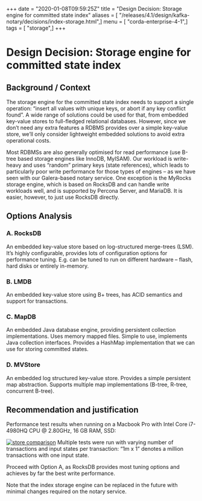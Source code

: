 +++
date = "2020-01-08T09:59:25Z"
title = "Design Decision: Storage engine for committed state index"
aliases = [ "/releases/4.1/design/kafka-notary/decisions/index-storage.html",]
menu = [ "corda-enterprise-4-1",]
tags = [ "storage",]
+++


# Design Decision: Storage engine for committed state index


## Background / Context

The storage engine for the committed state index needs to support a single operation: “insert all values with unique
                keys, or abort if any key conflict found”. A wide range of solutions could be used for that, from embedded key-value
                stores to full-fledged relational databases. However, since we don’t need any extra features a RDBMS provides over a
                simple key-value store, we’ll only consider lightweight embedded solutions to avoid extra operational costs.

Most RDBMSs are also generally optimised for read performance (use B-tree based storage engines like InnoDB, MyISAM).
                Our workload is write-heavy and  uses “random” primary keys (state references), which leads to particularly poor write
                performance for those types of engines – as we have seen with our Galera-based notary service. One exception is the
                MyRocks storage engine, which is based on RocksDB and can handle write workloads well, and is supported by Percona
                Server, and MariaDB. It is easier, however, to just use RocksDB directly.


## Options Analysis


### A. RocksDB

An embedded key-value store based on log-structured merge-trees (LSM). It’s highly configurable, provides lots of
                    configuration options for performance tuning. E.g. can be tuned to run on different hardware – flash, hard disks or
                    entirely in-memory.


### B. LMDB

An embedded key-value store using B+ trees, has ACID semantics and support for transactions.


### C. MapDB

An embedded Java database engine, providing persistent collection implementations. Uses memory mapped files. Simple to
                    use, implements Java collection interfaces. Provides a HashMap implementation that we can use for storing committed
                    states.


### D. MVStore

An embedded log structured key-value store. Provides a simple persistent map abstraction. Supports multiple map
                    implementations (B-tree, R-tree, concurrent B-tree).


## Recommendation and justification

Performance test results when running on a Macbook Pro with Intel Core i7-4980HQ CPU @ 2.80GHz, 16 GB RAM, SSD:

[![store comparison](design/kafka-notary/decisions/../images/store-comparison.png "store comparison")](../images/store-comparison.png)
            Multiple tests were run with varying number of transactions and input states per transaction: “1m x 1” denotes a million
                transactions with one input state.

Proceed with Option A, as RocksDB provides most tuning options and achieves by far the best write performance.

Note that the index storage engine can be replaced in the future with minimal changes required on the notary service.


